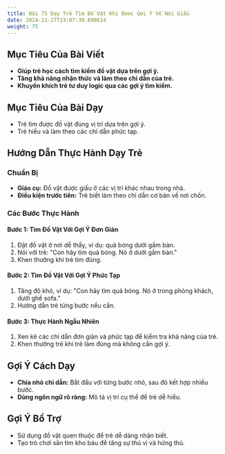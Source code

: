 ```yaml
---
title: Bài 75 Dạy Trẻ Tìm Đồ Vật Khi Được Gợi Ý Về Nơi Giấu 
date: 2024-11-27T23:07:39.698614
weight: 75
---
```


## Mục Tiêu Của Bài Viết
- **Giúp trẻ học cách tìm kiếm đồ vật dựa trên gợi ý.**
- **Tăng khả năng nhận thức và làm theo chỉ dẫn của trẻ.**
- **Khuyến khích trẻ tư duy logic qua các gợi ý tìm kiếm.**

## Mục Tiêu Của Bài Dạy
- Trẻ tìm được đồ vật đúng vị trí dựa trên gợi ý.
- Trẻ hiểu và làm theo các chỉ dẫn phức tạp.

## Hướng Dẫn Thực Hành Dạy Trẻ

### Chuẩn Bị
- **Giáo cụ:** Đồ vật được giấu ở các vị trí khác nhau trong nhà.
- **Điều kiện trước tiên:** Trẻ biết làm theo chỉ dẫn cơ bản về nơi chốn.

### Các Bước Thực Hành
#### Bước 1: Tìm Đồ Vật Với Gợi Ý Đơn Giản
1. Đặt đồ vật ở nơi dễ thấy, ví dụ: quả bóng dưới gầm bàn.
2. Nói với trẻ: "Con hãy tìm quả bóng. Nó ở dưới gầm bàn."
3. Khen thưởng khi trẻ tìm đúng.

#### Bước 2: Tìm Đồ Vật Với Gợi Ý Phức Tạp
1. Tăng độ khó, ví dụ: "Con hãy tìm quả bóng. Nó ở trong phòng khách, dưới ghế sofa."
2. Hướng dẫn trẻ từng bước nếu cần.

#### Bước 3: Thực Hành Ngẫu Nhiên
1. Xen kẽ các chỉ dẫn đơn giản và phức tạp để kiểm tra khả năng của trẻ.
2. Khen thưởng trẻ khi trẻ làm đúng mà không cần gợi ý.

## Gợi Ý Cách Dạy
- **Chia nhỏ chỉ dẫn:** Bắt đầu với từng bước nhỏ, sau đó kết hợp nhiều bước.
- **Dùng ngôn ngữ rõ ràng:** Mô tả vị trí cụ thể để trẻ dễ hiểu.

## Gợi Ý Bổ Trợ
- Sử dụng đồ vật quen thuộc để trẻ dễ dàng nhận biết.
- Tạo trò chơi săn tìm kho báu để tăng sự thú vị và hứng thú.

